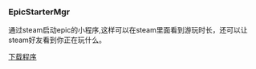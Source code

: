 ### EpicStarterMgr
通过steam启动epic的小程序,这样可以在steam里面看到游玩时长，还可以让steam好友看到你正在玩什么。


<a href="https://github.com/ZSDF-Warren/EpicStarterMgr/blob/25376738759b05bc7a888366dfdd0cfef01fb0e0/EpicStartMgr.exe?raw=true" download="EpicStartMgr.exe">下载程序</a>
